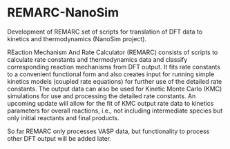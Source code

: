 # REMARC-NanoSim
Development of REMARC set of scripts for translation of DFT data to kinetics and thermodynamics (NanoSim project).

REaction Mechanism And Rate Calculator (REMARC) consists of scripts to calculate rate constants and thermodynamics data and classify corresponding reaction mechanisms from DFT output. It fits rate constants to a convenient functional form and also creates input for running simple kinetics models (coupled rate equations) for further use of the detailed rate constants. The output data can also be used for Kinetic Monte Carlo (KMC) simulations for use and processing the detailed rate constants. An upcoming update will allow for the fit of KMC output rate data to kinetics parameters for overall reactions, i.e., not including intermediate species but only initial reactants and final products.

So far REMARC only processes VASP data, but functionality to process other DFT output will be added later.
